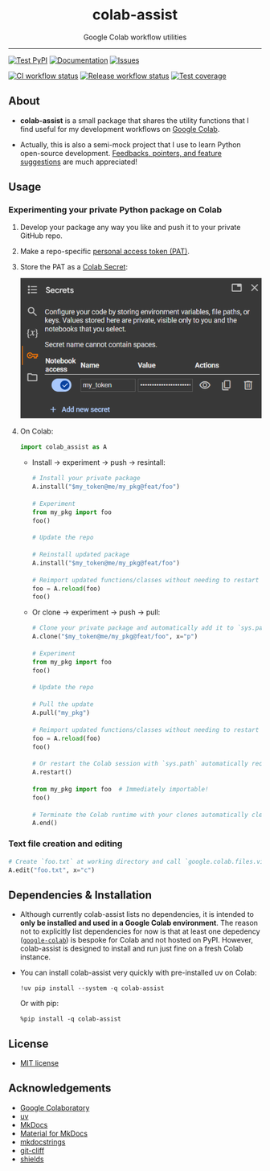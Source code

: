 <div align="center">
  <h1><b>colab-assist</b></h1>
  <p>
    Google Colab workflow utilities
  </p>
</div>

---

[![Test PyPI][pypi-badge]][pypi]
[![Documentation][readthedocs-badge]][readthedocs]
[![Issues][issues-badge]][issues]

[![CI workflow status][ci-workflow-badge]][ci-workflow]
[![Release workflow status][release-workflow-badge]][release-workflow]
[![Test coverage][codecov-badge]][codecov]


## About

- __colab-assist__ is a small package that shares the utility functions that
  I find useful for my development workflows on [Google Colab](https://colab.google).

- Actually, this is also a semi-mock project that I use to learn Python open-source development.
  [Feedbacks, pointers, and feature suggestions](https://github.com/dd-n-kk/colab-assist/issues/)
  are much appreciated!


## Usage

### Experimenting your private Python package on Colab

1. Develop your package any way you like and push it to your private GitHub repo.

2. Make a repo-specific [personal access token (PAT)](https://is.gd/qWZkuT).

3. Store the PAT as a [Colab Secret](https://stackoverflow.com/a/77737451):

    ![Colab Secrets demo](assets/imgs/colab_secrets.png)

4. On Colab:
    ```py
    import colab_assist as A
    ```

    - Install → experiment → push → resintall:
      ```py
      # Install your private package
      A.install("$my_token@me/my_pkg@feat/foo")

      # Experiment
      from my_pkg import foo
      foo()

      # Update the repo

      # Reinstall updated package
      A.install("$my_token@me/my_pkg@feat/foo")

      # Reimport updated functions/classes without needing to restart Colab session
      foo = A.reload(foo)
      foo()
      ```

    - Or clone → experiment → push → pull:
      ```py
      # Clone your private package and automatically add it to `sys.path`
      A.clone("$my_token@me/my_pkg@feat/foo", x="p")

      # Experiment
      from my_pkg import foo
      foo()

      # Update the repo

      # Pull the update
      A.pull("my_pkg")

      # Reimport updated functions/classes without needing to restart Colab session
      foo = A.reload(foo)
      foo()

      # Or restart the Colab session with `sys.path` automatically recovered
      A.restart()

      from my_pkg import foo  # Immediately importable!
      foo()

      # Terminate the Colab runtime with your clones automatically cleaned up
      A.end()
      ```

### Text file creation and editing

```py
# Create `foo.txt` at working directory and call `google.colab.files.view()` to edit it
A.edit("foo.txt", x="c")
```


## Dependencies & Installation

- Although currently colab-assist lists no dependencies,
  it is intended to __only be installed and used in a Google Colab environment__.
  The reason not to explicitly list dependencies for now is that
  at least one depedency ([`google-colab`](https://github.com/googlecolab/colabtools))
  is bespoke for Colab and not hosted on PyPI.
  However, colab-assist is designed to install and run just fine on a fresh Colab instance.

- You can install colab-assist very quickly with pre-installed uv on Colab:
  ``` { .yaml .copy }
  !uv pip install --system -q colab-assist
  ```
  Or with pip:
  ``` { .yaml .copy }
  %pip install -q colab-assist
  ```


## License

- [MIT license](https://github.com/dd-n-kk/colab-assist/blob/main/LICENSE)


## Acknowledgements

- [Google Colaboratory](https://github.com/googlecolab/colabtools)
- [uv](https://github.com/astral-sh/uv)
- [MkDocs](https://github.com/mkdocs/mkdocs)
- [Material for MkDocs](https://github.com/squidfunk/mkdocs-material)
- [mkdocstrings](https://github.com/mkdocstrings/mkdocstrings)
- [git-cliff](https://github.com/orhun/git-cliff)
- [shields](https://github.com/badges/shields)


[pypi-badge]: https://img.shields.io/pypi/v/colab-assist?style=for-the-badge&logo=pypi&logoColor=white&label=PYPI
[pypi]: https://pypi.org/project/colab-assist
[readthedocs-badge]: https://img.shields.io/readthedocs/colab-assist?style=for-the-badge&logo=readthedocs&logoColor=white
[readthedocs]: https://colab-assist.readthedocs.io
[issues-badge]: https://img.shields.io/github/issues/dd-n-kk/colab-assist?style=for-the-badge&logo=github&logoColor=white
[issues]: https://github.com/dd-n-kk/colab-assist/issues
[ci-workflow-badge]: https://img.shields.io/github/actions/workflow/status/dd-n-kk/colab-assist/ci.yaml?style=flat-square&logo=pytest&logoColor=white&label=CI
[ci-workflow]: https://github.com/dd-n-kk/colab-assist/actions/workflows/ci.yaml
[release-workflow-badge]: https://img.shields.io/github/actions/workflow/status/dd-n-kk/colab-assist/release.yaml?style=flat-square&logo=pypi&logoColor=white&label=Build
[release-workflow]: https://github.com/dd-n-kk/colab-assist/actions/workflows/release.yaml
[codecov-badge]: https://img.shields.io/codecov/c/github/dd-n-kk/colab-assist?style=flat-square&logo=codecov&logoColor=white&label=Coverage
[codecov]: https://app.codecov.io/gh/dd-n-kk/colab-assist

